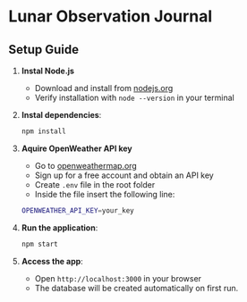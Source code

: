 # Lunar Observation Journal

## Setup Guide

1. **Instal Node.js**

   - Download and install from [nodejs.org](https://nodejs.org/)
   - Verify installation with `node --version` in your terminal

2. **Instal dependencies**:

   ```bash
   npm install
   ```

3. **Aquire OpenWeather API key**

   - Go to [openweathermap.org](https://home.openweathermap.org/)
   - Sign up for a free account and obtain an API key
   - Create `.env` file in the root folder
   - Inside the file insert the following line:

   ```bash
   OPENWEATHER_API_KEY=your_key
   ```

4. **Run the application**:

   ```bash
   npm start
   ```

5. **Access the app**:
   - Open `http://localhost:3000` in your browser
   - The database will be created automatically on first run.
